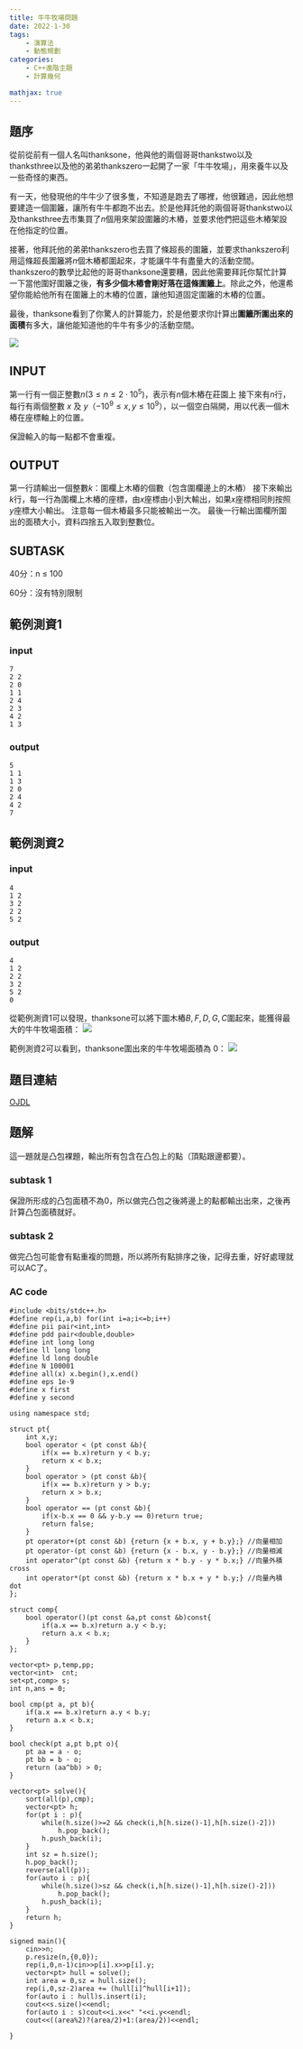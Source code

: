 ```yaml
---
title: 牛牛牧場問題
date: 2022-1-30
tags: 
    - 演算法
    - 動態規劃
categories:
    - C++進階主題
    - 計算幾何

mathjax: true
---
```


## 題序

從前從前有一個人名叫thanksone，他與他的兩個哥哥thankstwo以及thanksthree以及他的弟弟thankszero一起開了一家「牛牛牧場」，用來養牛以及一些奇怪的東西。

有一天，他發現他的牛牛少了很多隻，不知道是跑去了哪裡，他很難過，因此他想要建造一個圍籬，讓所有牛牛都跑不出去。於是他拜託他的兩個哥哥thankstwo以及thanksthree去市集買了$n$個用來架設圍籬的木樁，並要求他們把這些木樁架設在他指定的位置。
<!--more-->

接著，他拜託他的弟弟thankszero也去買了條超長的圍籬，並要求thankszero利用這條超長圍籬將$n$個木樁都圍起來，才能讓牛牛有盡量大的活動空間。thankszero的數學比起他的哥哥thanksone還要糟，因此他需要拜託你幫忙計算一下當他圍好圍籬之後，**有多少個木樁會剛好落在這條圍籬上**。除此之外，他還希望你能給他所有在圍籬上的木樁的位置，讓他知道固定圍籬的木樁的位置。

最後，thanksone看到了你驚人的計算能力，於是他要求你計算出**圍籬所圍出來的面積**有多大，讓他能知道他的牛牛有多少的活動空間。

![](https://i.imgur.com/empMiPg.jpg=400x)

## INPUT

第一行有一個正整數$n(3≤n≤2⋅10^5)$，表示有$n$個木樁在莊園上
接下來有$n$行，每行有兩個整數 $x$ 及 $y$（$−10^9≤x,y≤10^9$），以一個空白隔開，用以代表一個木樁在座標軸上的位置。

保證輸入的每一點都不會重複。

## OUTPUT

第一行請輸出一個整數$k$：圍欄上木樁的個數（包含圍欄邊上的木樁）
接下來輸出$k$行，每一行為圍欄上木樁的座標，由$x$座標由小到大輸出，如果$x$座標相同則按照$y$座標大小輸出。
注意每一個木樁最多只能被輸出一次。
最後一行輸出圍欄所圍出的面積大小，資料四捨五入取到整數位。

## SUBTASK

40分：n ≤ 100

60分：沒有特別限制

## 範例測資1

### input

```
7
2 2
2 0
1 1
2 4
2 3
4 2
1 3
```

### output

```
5
1 1
1 3
2 0
2 4
4 2
7
```

## 範例測資2

### input

```
4
1 2
3 2
2 2
5 2
```

### output

```
4
1 2
2 2
3 2
5 2
0
```

從範例測資1可以發現，thanksone可以將下圖木樁$B,F,D,G,C$圍起來，能獲得最大的牛牛牧場面積：
![](https://i.imgur.com/2nD6cBt.png)

範例測資2可以看到，thanksone圍出來的牛牛牧場面積為 $0$：
![](https://i.imgur.com/GSQnKXN.png)

## 題目連結

[OJDL](http://ojdl.ck.tp.edu.tw/problem/7142)

## 題解

這一題就是凸包裸題，輸出所有包含在凸包上的點（頂點跟邊都要）。

### subtask 1

保證所形成的凸包面積不為0，所以做完凸包之後將邊上的點都輸出出來，之後再計算凸包面積就好。

### subtask 2

做完凸包可能會有點重複的問題，所以將所有點排序之後，記得去重，好好處理就可以AC了。

### AC code

```cpp=
#include <bits/stdc++.h>
#define rep(i,a,b) for(int i=a;i<=b;i++)
#define pii pair<int,int>
#define pdd pair<double,double>
#define int long long
#define ll long long
#define ld long double
#define N 100001
#define all(x) x.begin(),x.end()
#define eps 1e-9
#define x first
#define y second

using namespace std;

struct pt{
    int x,y;
    bool operator < (pt const &b){
        if(x == b.x)return y < b.y;
        return x < b.x;
    }
    bool operator > (pt const &b){
        if(x == b.x)return y > b.y;
        return x > b.x;
    }
    bool operator == (pt const &b){
        if(x-b.x == 0 && y-b.y == 0)return true;
        return false;
    }
    pt operator+(pt const &b) {return {x + b.x, y + b.y};} //向量相加
    pt operator-(pt const &b) {return {x - b.x, y - b.y};} //向量相減
    int operator^(pt const &b) {return x * b.y - y * b.x;} //向量外積cross
    int operator*(pt const &b) {return x * b.x + y * b.y;} //向量內積dot
};

struct comp{
    bool operator()(pt const &a,pt const &b)const{
        if(a.x == b.x)return a.y < b.y;
        return a.x < b.x;
    }
};

vector<pt> p,temp,pp;
vector<int>  cnt;
set<pt,comp> s;
int n,ans = 0;

bool cmp(pt a, pt b){
    if(a.x == b.x)return a.y < b.y;
    return a.x < b.x;
}

bool check(pt a,pt b,pt o){
    pt aa = a - o;
    pt bb = b - o;
    return (aa^bb) > 0;
}

vector<pt> solve(){
    sort(all(p),cmp);
    vector<pt> h;
    for(pt i : p){
        while(h.size()>=2 && check(i,h[h.size()-1],h[h.size()-2]))
            h.pop_back();
        h.push_back(i);
    }
    int sz = h.size();
    h.pop_back();
    reverse(all(p));
    for(auto i : p){
        while(h.size()>sz && check(i,h[h.size()-1],h[h.size()-2]))
            h.pop_back();
        h.push_back(i);
    }
    return h;
}

signed main(){
    cin>>n;
    p.resize(n,{0,0});
    rep(i,0,n-1)cin>>p[i].x>>p[i].y;
    vector<pt> hull = solve();
    int area = 0,sz = hull.size();
    rep(i,0,sz-2)area += (hull[i]^hull[i+1]);
    for(auto i : hull)s.insert(i);
    cout<<s.size()<<endl;
    for(auto i : s)cout<<i.x<<" "<<i.y<<endl;
    cout<<((area%2)?(area/2)+1:(area/2))<<endl;

}
```

